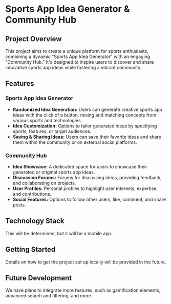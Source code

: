 # Sports App Idea Generator & Community Hub

## Project Overview

This project aims to create a unique platform for sports enthusiasts, combining a dynamic "Sports App Idea Generator" with an engaging "Community Hub." It's designed to inspire users to discover and share innovative sports app ideas while fostering a vibrant community.

## Features

### Sports App Idea Generator

*   **Randomized Idea Generation:** Users can generate creative sports app ideas with the click of a button, mixing and matching concepts from various sports and technologies.
*   **Idea Customization:** Options to tailor generated ideas by specifying sports, features, or target audiences.
*   **Saving & Sharing Ideas:** Users can save their favorite ideas and share them within the community or on external social platforms.

### Community Hub

*   **Idea Showcase:** A dedicated space for users to showcase their generated or original sports app ideas.
*   **Discussion Forums:** Forums for discussing ideas, providing feedback, and collaborating on projects.
*   **User Profiles:** Personal profiles to highlight user interests, expertise, and contributions.
*   **Social Features:** Options to follow other users, like, comment, and share posts.

## Technology Stack

This will be determined, but it will be a mobile app.

## Getting Started

Details on how to get the project set up locally will be provided in the future.

## Future Development

We have plans to integrate more features, such as gamification elements, advanced search and filtering, and more.
